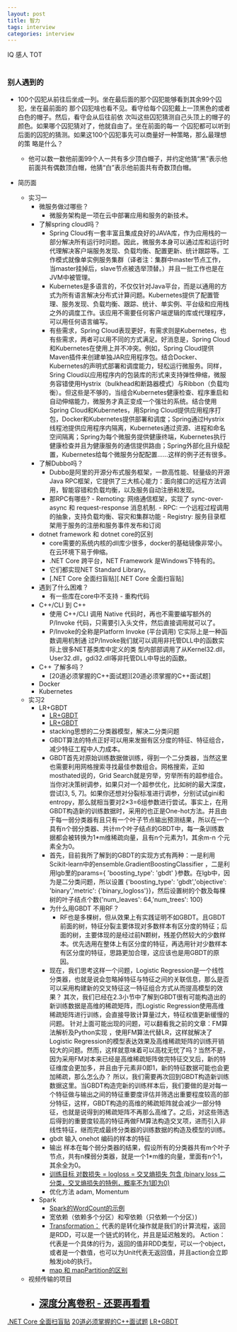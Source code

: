 ```yaml
---
layout: post
title: 智力
tags: interview
categories: interview
---
```


IQ 感人 TOT<br>
<br>

### 别人遇到的
- 100个囚犯从前往后坐成一列。坐在最后面的那个囚犯能够看到其余99个囚犯，坐在最前面的 那个囚犯啥也看不见。看守给每个囚犯戴上一顶黑色的或者白色的帽子。然后，看守会从后往前依 次叫这些囚犯猜测自己头顶上的帽子的颜色。如果哪个囚犯猜对了，他就自由了。坐在前面的每一 个囚犯都可以听到后面的囚犯的猜测。如果这100个囚犯事先可以商量好一种策略，那么最理想的策 略是什么？
   - 他可以数一数他前面99个人一共有多少顶白帽子，并约定他猜“黑”表示他前面共有偶数顶白帽，他猜“白”表示他前面共有奇数顶白帽。


- 简历面
   - 实习一
      - 微服务做过哪些？
         - 微服务架构是一项在云中部署应用和服务的新技术。 
      - 了解spring cloud吗？
         - Spring Cloud有一套丰富且集成良好的JAVA库，作为应用栈的一部分解决所有运行时问题。因此，微服务本身可以通过库和运行时代理解决客户端服务发现、负载均衡、配置更新、统计跟踪等。工作模式就像单实例服务集群（译者注：集群中master节点工作，当master挂掉后，slave节点被选举顶替。）并且一批工作也是在JVM中被管理。
         - Kubernetes是多语言的，不仅仅针对Java平台，而是以通用的方式为所有语言解决分布式计算问题。Kubernetes提供了配置管理、服务发现、负载均衡、跟踪、统计、单实例、平台级和应用栈之外的调度工作。该应用不需要任何客户端逻辑的库或代理程序，可以用任何语言编写。
         - 有些需求，Spring Cloud表现更好，有需求则是Kubernetes，也有些需求，两者可以用不同的方式满足。好消息是，Spring Cloud和Kubernetes在使用上并不冲突。例如，Spring Cloud提供Maven插件来创建单独JAR应用程序包。结合Docker、Kubernetes的声明式部署和调度能力，轻松运行微服务。同样，Sring Cloud以应用程序内的包装库的形式来支持弹性伸缩，微服务容错使用Hystrix（bulkhead和断路器模式）与Ribbon（负载均衡）。但这些是不够的，当组合Kubernetes健康检查、程序重启和自动伸缩能力，微服务才真正变成一个强壮的系统。结合使用Spring Cloud和Kubernetes，用Spring Cloud提供应用程序打包，Docker和Kubernetes提供部署和调度；Spring通过Hystrix线程池提供应用程序内隔离，Kubernetes通过资源、进程和命名空间隔离；Spring为每个微服务提供健康终端，Kubernetes执行健康检查并且为健康服务的通信提供路由；Spring外部化且升级配置，Kubernetes给每个微服务分配配置……这样的例子还有很多。
      - 了解Dubbo吗？
         - Dubbo是阿里的开源分布式服务框架，一款高性能、轻量级的开源Java RPC框架，它提供了三大核心能力：面向接口的远程方法调用，智能容错和负载均衡，以及服务自动注册和发现。
         - 那RPC有哪些?
               - Remoting: 网络通信框架，实现了 sync-over-async 和 request-response 消息机制.
               - RPC: 一个远程过程调用的抽象，支持负载均衡、容灾和集群功能
               - Registry: 服务目录框架用于服务的注册和服务事件发布和订阅
      - dotnet framework 和 dotnet core的区别
         - core需要的系统内核的dll库少很多，docker的基础镜像非常小。在云环境下易于伸缩。
         - .NET Core 跨平台，NET Framework 是Windows下特有的。
         - 它们都实现NET Standard Library。
         - [.NET Core 全面扫盲贴][.NET Core 全面扫盲贴]
      - 遇到了什么困难？
         - 有一些库在core中不支持 - 重构代码
      - C++/CLI 到 C++
         - 使用 C++/CLI 调用 Native 代码时，再也不需要编写额外的 P/Invoke 代码，只需要引入头文件，然后直接调用就可以了。
         - P/Invoke的全称是Platform Invoke (平台调用) 它实际上是一种函数调用机制通 过P/Invoke我们就可以调用非托管DLL中的函数实际上很多NET基类库中定义的类 型内部部调用了从Kernel32.dll，User32.dll，gdi32.dll等非托管DLL中导出的函数。
      - C++ 了解多吗？
         - [20道必须掌握的C++面试题][20道必须掌握的C++面试题]
      - Docker
      - Kubernetes
   - 实习2
      - LR+GBDT
         - [LR+GBDT](http://xudongyang.coding.me/ctr-models/)
         - [LR+GBDT](https://blog.csdn.net/u014033218/article/details/88382259)
         - stacking思想的二分类器模型，解决二分类问题
         - GBDT算法的特点正好可以用来发掘有区分度的特征、特征组合，减少特征工程中人力成本。
         - GBDT首先对原始训练数据做训练，得到一个二分类器，当然这里也需要利用网格搜索寻找最佳参数组合。网格搜索，正如mosthated说的，Grid Search就是穷举，穷举所有的超参组合。当你对决策树调参，如果只对一个超参优化，比如树的最大深度，尝试[3, 5, 7]。如果你还想对分裂标准进行调参，分别试试gini和entropy，那么就相当要对2×3=6组参数进行尝试。事实上，在用GBDT构造新的训练数据时，采用的也正是One-hot方法。并且由于每一弱分类器有且只有一个叶子节点输出预测结果，所以在一个具有n个弱分类器、共计m个叶子结点的GBDT中，每一条训练数据都会被转换为1*m维稀疏向量，且有n个元素为1，其余m-n 个元素全为0。
         - 首先，目前我所了解到的GBDT的实现方式有两种：一是利用Scikit-learn中的ensemble.GradientBoostingClassifier ，二是利用lgb里的params={ 'boosting_type': 'gbdt' }参数。在lgb中，因为是二分类问题，所以设置 {'boosting_type': 'gbdt','objective': 'binary','metric': {'binary_logloss'}}，然后设置树的个数及每棵树的叶子结点个数{'num_leaves': 64,'num_trees': 100}
         - 为什么用GBDT 不用RF？
            - RF也是多棵树，但从效果上有实践证明不如GBDT。且GBDT前面的树，特征分裂主要体现对多数样本有区分度的特征；后面的树，主要体现的是经过前N颗树，残差仍然较大的少数样本。优先选用在整体上有区分度的特征，再选用针对少数样本有区分度的特征，思路更加合理，这应该也是用GBDT的原因。
         - 现在，我们思考这样一个问题，Logistic Regression是一个线性分类器，也就是说会忽略掉特征与特征之间的关联信息，那么是否可以采用构建新的交叉特征这一特征组合方式从而提高模型的效果？
         其次，我们已经在2.3小节中了解到GBDT很有可能构造出的新训练数据是高维的稀疏矩阵，而Logistic Regression使用高维稀疏矩阵进行训练，会直接导致计算量过大，特征权值更新缓慢的问题。
         针对上面可能出现的问题，可以翻看我之前的文章：FM算法解析及Python实现 ，使用FM算法代替LR，这样就解决了Logistic Regression的模型表达效果及高维稀疏矩阵的训练开销较大的问题。然而，这样就意味着可以高枕无忧了吗？当然不是，因为采用FM对本来已经是高维稀疏矩阵做完特征交叉后，新的特征维度会更加多，并且由于元素非0即1，新的特征数据可能也会更加稀疏，那么怎么办？
         所以，我们需要再次回到GBDT构造新训练数据这里。当GBDT构造完新的训练样本后，我们要做的是对每一个特征做与输出之间的特征重要度评估并筛选出重要程度较高的部分特征，这样，GBDT构造的高维的稀疏矩阵就会减少一部分特征，也就是说得到的稀疏矩阵不再那么高维了。之后，对这些筛选后得到的重要度较高的特征再做FM算法构造交叉项，进而引入非线性特征，继而完成最终分类器的训练数据的构造及模型的训练。
         - gbdt 输入 onehot 编码的样本的特征
         - 输出 样本在每个弱分类器的结果，假设所有的分类器共有m个叶子节点，共有n棵弱分类器，就是一个1*m维的向量，里面有n个1，其余全为0。
         - [训练目标 对数损失 = logloss = 交叉熵损失 包含 (binary loss 二分类，交叉熵损失的特例，概率不为1即为0) ](https://www.zhihu.com/question/36307214)
         - 优化方法 adam, Momentum
      - Spark
         - [Spark的WordCount的示例](https://www.zhihu.com/question/26568496)
         - 宽依赖（依赖多个分区）和窄依赖（只依赖一个分区）)
         - [Transformation：](ttps://qindongliang.iteye.com/blog/2405698) 代表的是转化操作就是我们的计算流程，返回是RDD，可以是一个链式的转化，并且是延迟触发的。 Action：代表是一个具体的行为，返回的值非RDD类型，可以一个object，或者是一个数值，也可以为Unit代表无返回值，并且action会立即触发job的执行。
         - [map 和 mapPartition的区别](https://yezhwi.github.io/bigdata/2018/05/03/Spark%E5%B8%B8%E7%94%A8%E7%AE%97%E5%AD%90%E5%AE%9E%E8%B7%B5%E6%80%BB%E7%BB%93/)
   - 视频传输的项目
      - [深度分离卷积 - 还要再看看](https://zhuanlan.zhihu.com/p/65377955)
         - 


[.NET Core 全面扫盲贴](https://www.zybuluo.com/wddpct/note/442464)
[20道必须掌握的C++面试题](https://m.w3cschool.cn/cpp/cpp-a9no2ppi.html)
[LR+GBDT](http://xudongyang.coding.me/ctr-models/)

